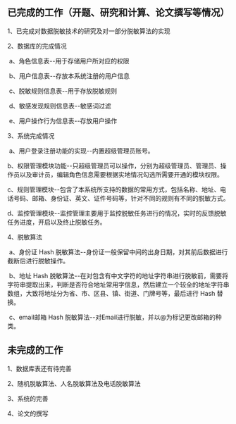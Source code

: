 ##  已完成的工作（开题、研究和计算、论文撰写等情况）

1、已完成对数据脱敏技术的研究及对一部分脱敏算法的实现

2、数据库的完成情况

​	a、角色信息表--用于存储用户所对应的权限

​	b、用户信息表--存放本系统注册的用户信息

​	c、脱敏规则信息表--用于存放脱敏规则

​	d、敏感发现规则信息表--敏感词过滤

​	e、用户操作行为信息表--存放用户操作

3、系统完成情况

​	a、用户登录注册功能的实现--内置超级管理员账号。

​	b、权限管理模块功能--只超级管理员可以操作，分别为超级管理员、管理员、操作员以及审计员，编辑角色信息需要根据实地情况勾选所需要开通的模块权限。

​	c、规则管理模块--包含了本系统所支持的数据的常用方式，包括名称、地址、电话号码、邮箱、身份证、英文、证件号码等，针对不同的规则有不同的脱敏方式。

​	d、监控管理模块--监控管理主要用于监控脱敏任务进行的情况，实时的反馈脱敏任务进度，开启以及终止脱敏任务。

4、脱敏算法

​	a、身份证 Hash 脱敏算法--身份证一般保留中间的出身日期，对其前后数据进行截断后进行脱敏操作。

​	b、地址 Hash 脱敏算法--在对包含有中文字符的地址字符串进行脱敏前，需要将字符串提取出来，判断是否符合地址常用字信息，然后建立一个较全的地址字符串数组，大致将地址分为省、市、区县、镇、街道、门牌号等，最后进行 Hash 替换。

​	c、email邮箱 Hash 脱敏算法--对Email进行脱敏，并以@为标记更改邮箱的种类。

##  未完成的工作

1、数据库表还有待完善

2、随机脱敏算法、人名脱敏算法及电话脱敏算法

3、系统的完善

4、论文的撰写